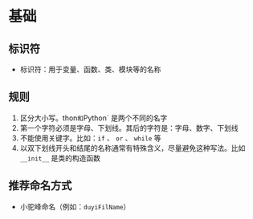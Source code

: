 # 基础

## 标识符

+ 标识符：用于变量、函数、类、模块等的名称

## 规则

1. 区分大小写。thon` 和 `Python` 是两个不同的名字
2. 第一个字符必须是字母、下划线。其后的字符是：字母、数字、下划线
3. 不能使用关键字。比如：`if` 、 `or` 、 `while` 等
4. 以双下划线开头和结尾的名称通常有特殊含义，尽量避免这种写法。比如 `__init__` 是类的构造函数

## 推荐命名方式

+ 小驼峰命名（例如：`duyiFilName`）

